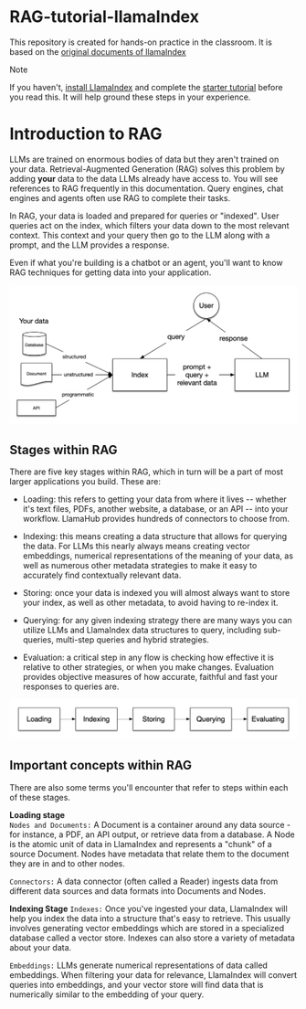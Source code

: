 # RAG-tutorial-llamaIndex
This repository is created for hands-on practice in the classroom.  It is based on the [original documents of llamaIndex](https://docs.llamaindex.ai/en/stable/understanding/rag/)

> [!NOTE]
> If you haven't, [install LlamaIndex](https://docs.llamaindex.ai/en/stable/getting_started/installation/) and complete the [starter tutorial](https://docs.llamaindex.ai/en/stable/getting_started/starter_example/) before you read this. It will help ground these steps in your experience.

# Introduction to RAG

LLMs are trained on enormous bodies of data but they aren't trained on your data. Retrieval-Augmented Generation (RAG) solves this problem by adding **your** data to the data LLMs already have access to. You will see references to RAG frequently in this documentation. Query engines, chat engines and agents often use RAG to complete their tasks.

In RAG, your data is loaded and prepared for queries or "indexed". User queries act on the index, which filters your data down to the most relevant context. This context and your query then go to the LLM along with a prompt, and the LLM provides a response.

Even if what you're building is a chatbot or an agent, you'll want to know RAG techniques for getting data into your application.

![](/images/basic_rag.png)

## Stages within RAG
There are five key stages within RAG, which in turn will be a part of most larger applications you build. These are:

- Loading: this refers to getting your data from where it lives -- whether it's text files, PDFs, another website, a database, or an API -- into your workflow. LlamaHub provides hundreds of connectors to choose from.

- Indexing: this means creating a data structure that allows for querying the data. For LLMs this nearly always means creating vector embeddings, numerical representations of the meaning of your data, as well as numerous other metadata strategies to make it easy to accurately find contextually relevant data.

- Storing: once your data is indexed you will almost always want to store your index, as well as other metadata, to avoid having to re-index it.

- Querying: for any given indexing strategy there are many ways you can utilize LLMs and LlamaIndex data structures to query, including sub-queries, multi-step queries and hybrid strategies.

- Evaluation: a critical step in any flow is checking how effective it is relative to other strategies, or when you make changes. Evaluation provides objective measures of how accurate, faithful and fast your responses to queries are.

![](/images/stages.png)

## Important concepts within RAG
There are also some terms you'll encounter that refer to steps within each of these stages.

**Loading stage**  
`Nodes and Documents:` A Document is a container around any data source - for instance, a PDF, an API output, or retrieve data from a database. A Node is the atomic unit of data in LlamaIndex and represents a "chunk" of a source Document. Nodes have metadata that relate them to the document they are in and to other nodes.

`Connectors:` A data connector (often called a Reader) ingests data from different data sources and data formats into Documents and Nodes.

**Indexing Stage**
`Indexes:` Once you've ingested your data, LlamaIndex will help you index the data into a structure that's easy to retrieve. This usually involves generating vector embeddings which are stored in a specialized database called a vector store. Indexes can also store a variety of metadata about your data.

`Embeddings:` LLMs generate numerical representations of data called embeddings. When filtering your data for relevance, LlamaIndex will convert queries into embeddings, and your vector store will find data that is numerically similar to the embedding of your query.
